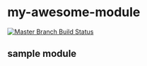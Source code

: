 # my-awesome-module

[![Master Branch Build Status](https://img.shields.io/travis/SMSMarco/my-awesome-module/master.svg?style=flat-square&label=master)](https://travis-ci.org/SMSMarco/my-awesome-module)

## sample module